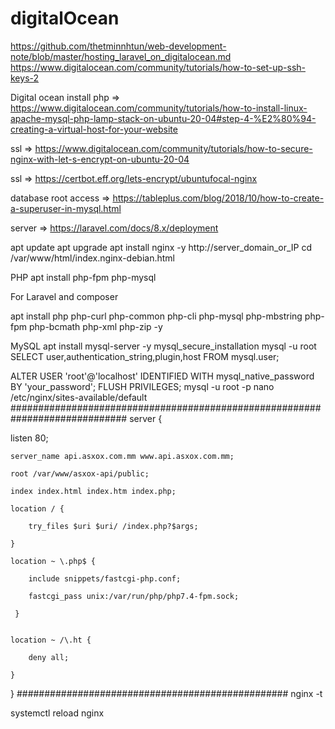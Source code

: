# digitalOcean

https://github.com/thetminnhtun/web-development-note/blob/master/hosting_laravel_on_digitalocean.md
https://www.digitalocean.com/community/tutorials/how-to-set-up-ssh-keys-2

Digital ocean install php => https://www.digitalocean.com/community/tutorials/how-to-install-linux-apache-mysql-php-lamp-stack-on-ubuntu-20-04#step-4-%E2%80%94-creating-a-virtual-host-for-your-website

ssl => https://www.digitalocean.com/community/tutorials/how-to-secure-nginx-with-let-s-encrypt-on-ubuntu-20-04

ssl => https://certbot.eff.org/lets-encrypt/ubuntufocal-nginx

database root access => https://tableplus.com/blog/2018/10/how-to-create-a-superuser-in-mysql.html

server => https://laravel.com/docs/8.x/deployment

apt update
apt upgrade
apt install nginx -y
http://server_domain_or_IP
cd /var/www/html/index.nginx-debian.html

PHP
apt install php-fpm php-mysql

For Laravel and composer

apt install php php-curl php-common php-cli php-mysql php-mbstring php-fpm php-bcmath php-xml php-zip -y

MySQL
apt install mysql-server -y
mysql_secure_installation
mysql -u root
SELECT user,authentication_string,plugin,host FROM mysql.user;

ALTER USER 'root'@'localhost' IDENTIFIED WITH mysql_native_password BY 'your_password';
FLUSH PRIVILEGES;
mysql -u root -p
nano /etc/nginx/sites-available/default
#############################################################################
server { 

listen 80; 

    server_name api.asxox.com.mm www.api.asxox.com.mm; 

    root /var/www/asxox-api/public; 

    index index.html index.htm index.php; 

    location / { 

        try_files $uri $uri/ /index.php?$args; 

    } 

    location ~ \.php$ { 

        include snippets/fastcgi-php.conf; 

        fastcgi_pass unix:/var/run/php/php7.4-fpm.sock; 

     } 


    location ~ /\.ht { 

        deny all; 

    } 

} 
#################################################
nginx -t

systemctl reload nginx
